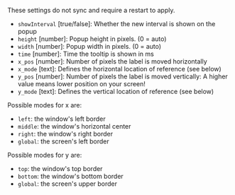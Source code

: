 These settings do not sync and require a restart to apply.

- `showInterval` [true/false]: Whether the new interval is shown on the popup
- `height` [number]: Popup height in pixels. (0 = auto)
- `width` [number]: Popup width in pixels. (0 = auto)
- `time` [number]: Time the tooltip is shown in ms
- `x_pos` [number]: Number of pixels the label is moved horizontally
- `x_mode` [text]: Defines the horizontal location of reference (see below)
- `y_pos` [number]: Number of pixels the label is moved vertically: A higher value means lower position on your screen!
- `y_mode` [text]: Defines the vertical location of reference (see below)

Possible modes for x are:

- `left`: the window's left border
- `middle`: the window's horizontal center
- `right`: the window's right border
- `global`: the screen's left border

Possible modes for y are:

- `top`: the window's top border
- `bottom`: the window's bottom border
- `global`: the screen's upper border